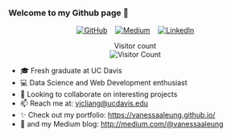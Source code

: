 ### Welcome to my Github page 👋

<p align="center">
	<!-- <img src="https://github.com/vanessaaleung/vanessaaleung/blob/master/banner-updated.jpeg?raw=true"> -->
	<a href="http://vanessaaleung.github.io/"><img src="http://img.shields.io/badge/GitHub--_.svg?style=social&logo=GitHub" alt="GitHub"></a>&nbsp;&nbsp;&nbsp;
  	<a href="http://medium.com/@vanessaaleung"><img src="http://img.shields.io/badge/Medium--_.svg?style=social&logo=Medium" alt="Medium"></a>&nbsp;&nbsp;&nbsp;
	<a href="https://www.linkedin.com/in/vanessaaleung/"><img src="https://img.shields.io/badge/LinkedIn--_.svg?style=social&logo=linkedin" alt="LinkedIn"></a>
</p>

<p align="center"> 
  Visitor count<br>
  <img src="https://profile-counter.glitch.me/vanessaaleung/count.svg" alt="Visitor Count" />
</p>

- 🎓 Fresh graduate at UC Davis
- 💻 Data Science and Web Development enthusiast
- 👯 Looking to collaborate on interesting projects
- 📫 Reach me at: vjcliang@ucdavis.edu
- ✨ Check out my portfolio: https://vanessaaleung.github.io/
- 📝 and my Medium blog: http://medium.com/@vanessaaleung
